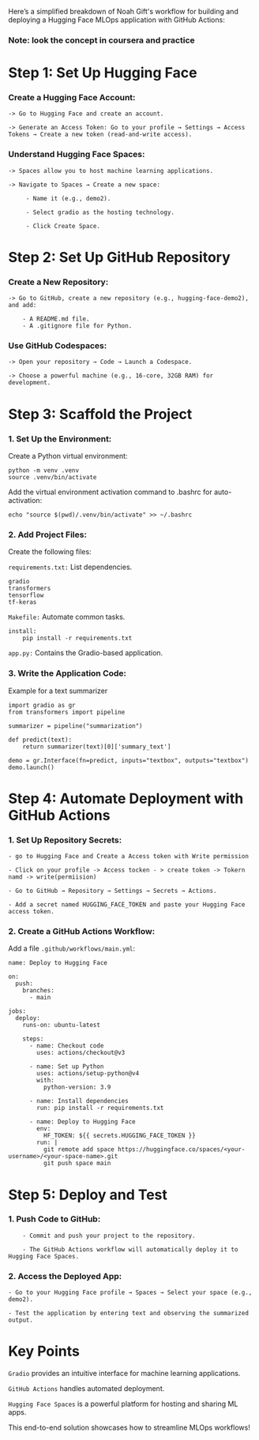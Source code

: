Here’s a simplified breakdown of Noah Gift's workflow for building and deploying a Hugging Face MLOps application with GitHub Actions:

### Note: look the concept in coursera and practice

# Step 1: Set Up Hugging Face

### Create a Hugging Face Account:
    
    -> Go to Hugging Face and create an account.

    -> Generate an Access Token: Go to your profile → Settings → Access Tokens → Create a new token (read-and-write access).

### Understand Hugging Face Spaces:

    -> Spaces allow you to host machine learning applications.
    
    -> Navigate to Spaces → Create a new space:  
    
         - Name it (e.g., demo2).

         - Select gradio as the hosting technology.

         - Click Create Space.
# Step 2: Set Up GitHub Repository

### Create a New Repository:

    -> Go to GitHub, create a new repository (e.g., hugging-face-demo2), and add:

        - A README.md file.
        - A .gitignore file for Python.

### Use GitHub Codespaces:

    -> Open your repository → Code → Launch a Codespace.
     
    -> Choose a powerful machine (e.g., 16-core, 32GB RAM) for development.

# Step 3: Scaffold the Project

### 1. Set Up the Environment:

Create a Python virtual environment:

```
python -m venv .venv
source .venv/bin/activate
```
Add the virtual environment activation command to .bashrc for auto-activation:

```
echo "source $(pwd)/.venv/bin/activate" >> ~/.bashrc
```

### 2. Add Project Files:

Create the following files:

`requirements.txt:` List dependencies.

```
gradio
transformers
tensorflow
tf-keras
```

`Makefile:` Automate common tasks. 

```
install:
    pip install -r requirements.txt
```

`app.py:` Contains the Gradio-based application.

### 3. Write the Application Code:

Example for a text summarizer
```
import gradio as gr
from transformers import pipeline

summarizer = pipeline("summarization")

def predict(text):
    return summarizer(text)[0]['summary_text']

demo = gr.Interface(fn=predict, inputs="textbox", outputs="textbox")
demo.launch()

```

# Step 4: Automate Deployment with GitHub Actions

### 1. Set Up Repository Secrets:

    - go to Hugging Face and Create a Access token with Write permission 

    - Click on your profile -> Access tocken - > create token -> Tokern namd -> write(permiision)
    
    - Go to GitHub → Repository → Settings → Secrets → Actions.
    
    - Add a secret named HUGGING_FACE_TOKEN and paste your Hugging Face access token.

### 2. Create a GitHub Actions Workflow:

Add a file ```.github/workflows/main.yml```:

```
name: Deploy to Hugging Face

on:
  push:
    branches:
      - main

jobs:
  deploy:
    runs-on: ubuntu-latest

    steps:
      - name: Checkout code
        uses: actions/checkout@v3

      - name: Set up Python
        uses: actions/setup-python@v4
        with:
          python-version: 3.9

      - name: Install dependencies
        run: pip install -r requirements.txt

      - name: Deploy to Hugging Face
        env:
          HF_TOKEN: ${{ secrets.HUGGING_FACE_TOKEN }}
        run: |
          git remote add space https://huggingface.co/spaces/<your-username>/<your-space-name>.git
          git push space main
```

# Step 5: Deploy and Test

### 1. Push Code to GitHub:
  
        - Commit and push your project to the repository.
   
        - The GitHub Actions workflow will automatically deploy it to Hugging Face Spaces.

### 2. Access the Deployed App:

    - Go to your Hugging Face profile → Spaces → Select your space (e.g., demo2).

    - Test the application by entering text and observing the summarized output.

# Key Points

`Gradio` provides an intuitive interface for machine learning applications.

`GitHub Actions` handles automated deployment.

`Hugging Face Spaces` is a powerful platform for hosting and sharing ML apps.

This end-to-end solution showcases how to streamline MLOps workflows!

